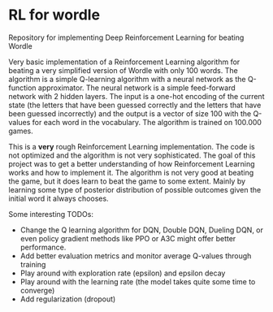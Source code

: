 # RL for wordle

Repository for implementing Deep Reinforcement Learning for beating Wordle

Very basic implementation of a Reinforcement Learning algorithm for beating a very simplified version of Wordle with only 100 words. The algorithm is a simple Q-learning algorithm with a neural network as the Q-function approximator. The neural network is a simple feed-forward network with 2 hidden layers. The input is a one-hot encoding of the current state (the letters that have been guessed correctly and the letters that have been guessed incorrectly) and the output is a vector of size 100 with the Q-values for each word in the vocabulary. The algorithm is trained on 100.000 games.

This is a **very** rough Reinforcement Learning implementation. The code is not optimized and the algorithm is not very sophisticated. The goal of this project was to get a better understanding of how Reinforcement Learning works and how to implement it. The algorithm is not very good at beating the game, but it does learn to beat the game to some extent. Mainly by learning some type of posterior distribution of possible outcomes given the initial word it always chooses.

Some interesting TODOs:
- Change the Q learning algorithm for DQN, Double DQN, Dueling DQN, or even policy gradient methods like PPO or A3C might offer better performance.
- Add better evaluation metrics and monitor average Q-values through training
- Play around with exploration rate (epsilon) and epsilon decay
- Play around with the learning rate (the model takes quite some time to converge)
- Add regularization (dropout)